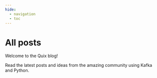 ```yaml
---
hide:
  - navigation
  - toc
---
```


# All posts

Welcome to the Quix blog! 

Read the latest posts and ideas from the amazing community using Kafka and Python.

<!-- <div class="grid cards" markdown>

- __Learn to process streaming data!__

    ---

    Quix Streams is a fast and general-purpose processing framework for streaming data. Build real-time applications and analytics systems on data streams using Python DataFrames and stateful operators, all without having to install a server-side engine.

    :fontawesome-brands-youtube:{ .youtube } [Watch on YouTube](https://www.youtube.com/watch?v=5sqegy_EPa0)

</div> -->
